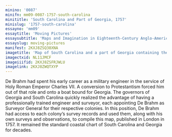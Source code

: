 ```yaml
---
minino: '0087'
minifn: mm09-0087-1757-south-carolina
minititle: 'South Carolina and Part of Georgia, 1757'
minislug: '1757-south-carolina'
essayno: 'mm09'
essaytitle: 'Moving Pictures'
essaysubtitle: 'Maps and Imagination in Eighteenth-Century Anglo-America'
essayslug: moving-pictures
manifest: 2KXJ8ZSQ38XNA
imagetitle: 'Map of South Carolina and a part of Georgia containing the whole sea-coast, all the islands, inlets, rivers, creeks, parishes, townships, boroughs,...'
imagectxid: NL11JMCF
imageiiifid: 2KXJ8ZSFRJWLU
imagelink: 2KXJ8ZWQTXYP
---
```

De Brahm had spent his early career as a military engineer in the service of Holy Roman Emperor Charles VII. A conversion to Protestantism forced him out of that role and onto a boat bound for Georgia. The governors of Georgia and South Carolina quickly realized the advantage of having a professionally trained engineer and surveyor, each appointing De Brahm as Surveyor General for their respective colonies. In this position, De Brahm had access to each colony’s survey records and used them, along with his own surveys and observations, to compile this map, published in London in 1757. It remained the standard coastal chart of South Carolina and Georgia for decades.

